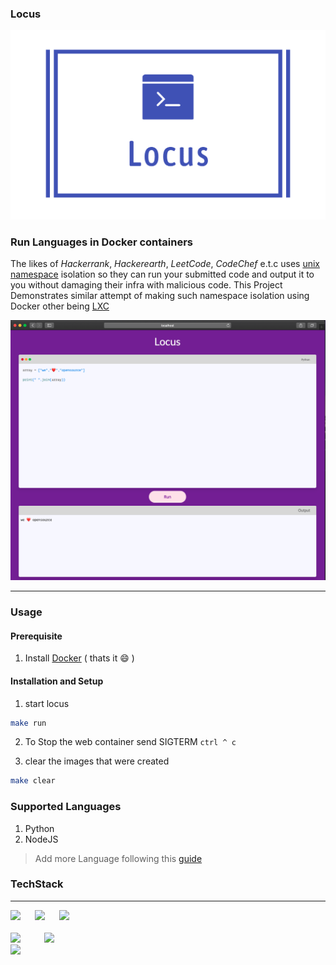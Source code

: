 ### Locus

<img src="images/banner_logo.png">

### Run Languages in Docker containers 

The likes of *Hackerrank*, *Hackerearth*, *LeetCode*, *CodeChef* e.t.c uses [unix namespace](https://en.wikipedia.org/wiki/Linux_namespaces) isolation so they can run your submitted code and output it to you without damaging their infra with malicious code. This Project Demonstrates similar attempt of making such namespace isolation using Docker other being [LXC](https://en.wikipedia.org/wiki/Linux_namespaces#Adoption)

<img alt="screenshot" src="images/screenshot.png" style="box-shadow: grey;">

---

### Usage


#### Prerequisite

1. Install [Docker](https://docs.docker.com/engine/install/) ( thats it :smile: )

#### Installation and Setup

1. start locus 

```sh
make run 
```

2. To Stop the web container send SIGTERM `ctrl ^ c`


3. clear the images that were created 

```sh
make clear
```


### Supported Languages

1. Python
2. NodeJS

> Add more Language following this [guide](extension.md)

### TechStack

---

<div>
<img style="display: inline-block" width="7%" src="https://cdn.svgporn.com/logos/html-5.svg">
<img style="display: inline-block" width="7%" src="https://cdn.svgporn.com/logos/css-3.svg">
<img style="display: inline-block" width="10%" src="https://cdn.svgporn.com/logos/javascript.svg">
</div>
<br>
<div>
 <img style="display: inline-block" width="10%" src="https://cdn.svgporn.com/logos/bash.svg">
<img style="display: inline-block" width="8%" src="https://cdn.svgporn.com/logos/gopher.svg">
</div>

<img style="display: inline-block" width="30%" src="https://cdn.svgporn.com/logos/docker.svg">
